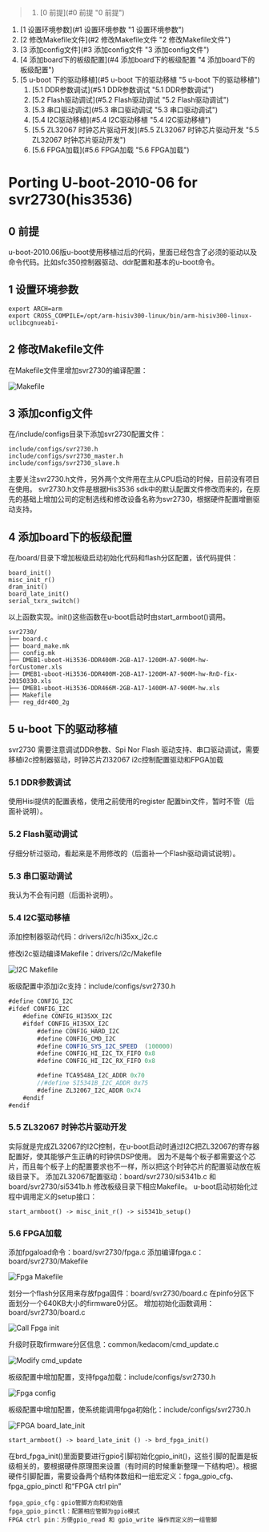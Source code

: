 >1. [0 前提](#0 前提 "0 前提")
1. [1 设置环境参数](#1 设置环境参数 "1 设置环境参数")
1. [2 修改Makefile文件](#2 修改Makefile文件 "2 修改Makefile文件")
1. [3 添加config文件](#3 添加config文件 "3 添加config文件")
1. [4 添加board下的板级配置](#4 添加board下的板级配置 "4 添加board下的板级配置")
1. [5 u-boot 下的驱动移植](#5 u-boot 下的驱动移植 "5 u-boot 下的驱动移植")
	1. [5.1 DDR参数调试](#5.1 DDR参数调试 "5.1 DDR参数调试")
	1. [5.2 Flash驱动调试](#5.2 Flash驱动调试 "5.2 Flash驱动调试")
	1. [5.3 串口驱动调试](#5.3 串口驱动调试 "5.3 串口驱动调试")
	1. [5.4 I2C驱动移植](#5.4 I2C驱动移植 "5.4 I2C驱动移植")
	1. [5.5 ZL32067 时钟芯片驱动开发](#5.5 ZL32067 时钟芯片驱动开发 "5.5 ZL32067 时钟芯片驱动开发")
	1. [5.6 FPGA加载](#5.6 FPGA加载 "5.6 FPGA加载")

# Porting U-boot-2010-06 for svr2730(his3536)

## 0 前提
u-boot-2010.06版u-boot使用移植过后的代码，里面已经包含了必须的驱动以及命令代码。比如sfc350控制器驱动、ddr配置和基本的u-boot命令。

## 1 设置环境参数
	export ARCH=arm
	export CROSS_COMPILE=/opt/arm-hisiv300-linux/bin/arm-hisiv300-linux-uclibcgnueabi-

## 2 修改Makefile文件
在Makefile文件里增加svr2730的编译配置：

![Makefile](assets/200/500-cb310e95.png "Makefile")

## 3 添加config文件
在/include/configs目录下添加svr2730配置文件：

	include/configs/svr2730.h
	include/configs/svr2730_master.h
	include/configs/svr2730_slave.h
主要关注svr2730.h文件，另外两个文件用在主从CPU启动的时候，目前没有项目在使用。
svr2730.h文件是根据His3536 sdk中的默认配置文件修改而来的，在原先的基础上增加公司的定制选线和修改设备名称为svr2730，根据硬件配置增删驱动支持。

## 4 添加board下的板级配置
在/board/目录下增加板级启动初始化代码和flash分区配置，该代码提供：

	board_init()
	misc_init_r()
	dram_init()
	board_late_init()
	serial_txrx_switch()

以上函数实现。init()这些函数在u-boot启动时由start_armboot()调用。

```
svr2730/
├── board.c
├── board_make.mk
├── config.mk
├── DMEB1-uboot-Hi3536-DDR400M-2GB-A17-1200M-A7-900M-hw-forCustomer.xls
├── DMEB1-uboot-Hi3536-DDR400M-2GB-A17-1200M-A7-900M-hw-RnD-fix-20150330.xls
├── DMEB1-uboot-Hi3536-DDR466M-2GB-A17-1400M-A7-900M-hw.xls
├── Makefile
├── reg_ddr400_2g
```

## 5 u-boot 下的驱动移植
svr2730 需要注意调试DDR参数、Spi Nor Flash 驱动支持、串口驱动调试，需要移植i2c控制器驱动，时钟芯片Zl32067 i2c控制配置驱动和FPGA加载
### 5.1 DDR参数调试
使用Hisi提供的配置表格，使用之前使用的register 配置bin文件，暂时不管（后面补说明）。
### 5.2 Flash驱动调试
仔细分析过驱动，看起来是不用修改的（后面补一个Flash驱动调试说明）。
### 5.3 串口驱动调试
我认为不会有问题（后面补说明）。
### 5.4 I2C驱动移植
添加控制器驱动代码：drivers/i2c/hi35xx_i2c.c

修改i2c驱动编译Makefile：drivers/i2c/Makefile

![I2C Makefile](assets/200/500-1aaf2894.png "i2c Makefile")

板级配置中添加i2c支持：include/configs/svr2730.h
```java
#define CONFIG_I2C
#ifdef CONFIG_I2C
	#define CONFIG_HI35XX_I2C
	#ifdef CONFIG_HI35XX_I2C
		#define CONFIG_HARD_I2C
		#define CONFIG_CMD_I2C
		#define CONFIG_SYS_I2C_SPEED  (100000)
		#define CONFIG_HI_I2C_TX_FIFO 0x8
		#define CONFIG_HI_I2C_RX_FIFO 0x8

		#define TCA9548A_I2C_ADDR 0x70
		//#define SI5341B_I2C_ADDR 0x75
		#define ZL32067_I2C_ADDR 0x74
	#endif
#endif
```
### 5.5 ZL32067 时钟芯片驱动开发
实际就是完成ZL32067的I2C控制，在u-boot启动时通过I2C把ZL32067的寄存器配置好，使其能够产生正确的时钟供DSP使用。
因为不是每个板子都需要这个芯片，而且每个板子上的配置要求也不一样，所以把这个时钟芯片的配置驱动放在板级目录下。
添加ZL32067配置驱动：board/svr2730/si5341b.c 和 board/svr2730/si5341b.h
修改板级目录下相应Makefile。
u-boot启动初始化过程中调用定义的setup接口：

	start_armboot() -> misc_init_r() -> si5341b_setup()

### 5.6 FPGA加载
添加fpgaload命令：board/svr2730/fpga.c
添加编译fpga.c：board/svr2730/Makefile

![Fpga Makefile](assets/200/500-2cf958a8.png "Fpga Makefile")

划分一个flash分区用来存放fpga固件：board/svr2730/board.c
在pinfo分区下面划分一个640KB大小的firmware0分区。
增加初始化函数调用：board/svr2730/board.c

![Call Fpga init](assets/200/500-056f7123.png "Call Fpga init")

升级时获取firmware分区信息：common/kedacom/cmd_update.c

![Modify cmd_update](assets/200/500-9588dbbd.png "Modify cmd_update.c")

板级配置中增加配置，支持fpga加载：include/configs/svr2730.h

![Fpga config](assets/200/500-069339bc.png "FPGA config")

板级配置中增加配置，使系统能调用fpga初始化：include/configs/svr2730.h

![FPGA board_late_init](assets/200/500-fb8d8a94.png "FPGA board_late_init")

	start_armboot() -> board_late_init () -> brd_fpga_init()
在brd_fpga_init()里面要要进行gpio引脚初始化gpio_init()，这些引脚的配置是板级相关的，要根据硬件原理图来设置（有时间的时候重新整理一下结构吧）。根据硬件引脚配置，需要设备两个结构体数组和一组宏定义：fpga_gpio_cfg、fpga_gpio_pinctl 和“FPGA ctrl pin”

	fpga_gpio_cfg：gpio管脚方向和初始值
	fpga_gpio_pinctl：配置相应管脚为gpio模式
	FPGA ctrl pin：方便gpio_read 和 gpio_write 操作而定义的一组管脚
